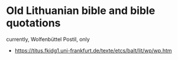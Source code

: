 # Old Lithuanian bible and bible quotations

currently, Wolfenbüttel Postil, only

- https://titus.fkidg1.uni-frankfurt.de/texte/etcs/balt/lit/wp/wp.htm

